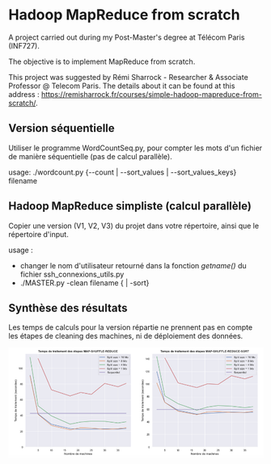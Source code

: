 # Hadoop MapReduce from scratch
A project carried out during my Post-Master's degree at Télécom Paris (INF727).    

The objective is to implement MapReduce from scratch.   

This project was suggested by Rémi Sharrock - Researcher & Associate Professor @ Telecom Paris. The details about it can be found at this address : https://remisharrock.fr/courses/simple-hadoop-mapreduce-from-scratch/.


## Version séquentielle

Utiliser le programme WordCountSeq.py, pour compter les mots d'un fichier de manière séquentielle (pas de calcul parallèle).   

usage: ./wordcount.py {--count | --sort_values | --sort_values_keys} filename

## Hadoop MapReduce simpliste (calcul parallèle)

Copier une version (V1, V2, V3) du projet dans votre répertoire, ainsi que le répertoire d'input.    

usage :   
* changer le nom d'utilisateur retourné dans la fonction _getname()_ du fichier ssh_connexions_utils.py
* ./MASTER.py -clean filename { | -sort}

## Synthèse des résultats

Les temps de calculs pour la version répartie ne prennent pas en compte les étapes de cleaning des machines, ni de déploiement des données.   

![Results](output/results.png)
